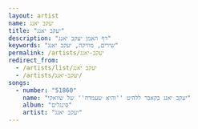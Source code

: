 ```yaml
---
layout: artist
name: יעקב יאנג
title: "יעקב יאנג"
description: "דף האמן יעקב יאנג"
keywords: "שירים, מוזיקה, יעקב יאנג"
permalink: /artists/יעקב-יאנג
redirect_from:
  - /artists/list/יעקב יאנג
  - /artists/יעקב-יאנג/
songs:
  - number: "51860"
    name: "יעקב יאנג בקאבר ללהיט ''והיא שעמדה'' של שוואקי"
    album: "סינגלים"
    artist: "יעקב יאנג"
---
```

